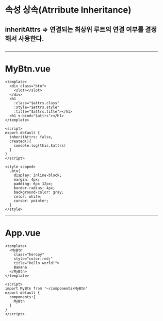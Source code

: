 # 속성 상속(Atrribute Inheritance)
## inheritAttrs => 연결되는 최상위 루트의 연결 여부를 결정해서 사용한다.
##
---
# MyBtn.vue

```vue
<template>
  <div class="btn">
    <slot></slot>
  </div>
  <h1
    :class="$attrs.class"
    :style="$attrs.style"
    :title="$attrs.title"></h1>
  <h1 v-bind="$attrs"></h1>
</template>

<script>
export default {
  inheritAttrs: false,
  created(){
    console.log(this.$attrs)
  }
}
</script>

<style scoped>
  .btn{
    display: inline-block;
    margin: 4px;
    padding: 6px 12px;
    border-radius: 4px;
    background-color: gray;
    color: white;
    cursor: pointer;
  } 
</style> 
```
---
# App.vue

```vue
<template>
  <MyBtn
    class="heropy"
    style="color:red;"
    title="Hello world!">
    Banana
  </MyBtn>
</template>

<script>
import MyBtn from '~/components/MyBtn'
export default {
  components:{
    MyBtn
  }
}
</script>
```